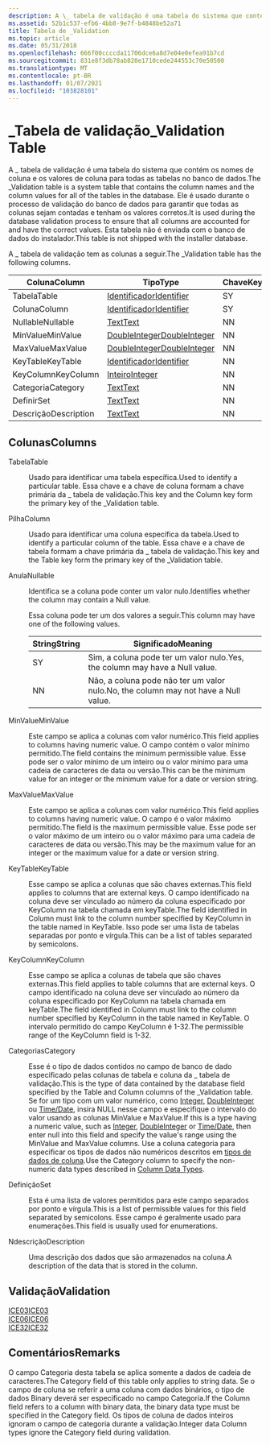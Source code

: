 ```yaml
---
description: A \_ tabela de validação é uma tabela do sistema que contém os nomes de coluna e os valores de coluna para todas as tabelas no banco de dados.
ms.assetid: 52b1c537-efb6-4bb8-9e7f-b4848be52a71
title: Tabela de _Validation
ms.topic: article
ms.date: 05/31/2018
ms.openlocfilehash: 666f00ccccda11706dce6a8d7e04e0efea91b7cd
ms.sourcegitcommit: 831e8f3db78ab820e1710cede244553c70e50500
ms.translationtype: MT
ms.contentlocale: pt-BR
ms.lasthandoff: 01/07/2021
ms.locfileid: "103828101"
---
```

# <a name="_validation-table"></a><span data-ttu-id="a4030-103">\_Tabela de validação</span><span class="sxs-lookup"><span data-stu-id="a4030-103">\_Validation Table</span></span>

<span data-ttu-id="a4030-104">A \_ tabela de validação é uma tabela do sistema que contém os nomes de coluna e os valores de coluna para todas as tabelas no banco de dados.</span><span class="sxs-lookup"><span data-stu-id="a4030-104">The \_Validation table is a system table that contains the column names and the column values for all of the tables in the database.</span></span> <span data-ttu-id="a4030-105">Ele é usado durante o processo de validação do banco de dados para garantir que todas as colunas sejam contadas e tenham os valores corretos.</span><span class="sxs-lookup"><span data-stu-id="a4030-105">It is used during the database validation process to ensure that all columns are accounted for and have the correct values.</span></span> <span data-ttu-id="a4030-106">Esta tabela não é enviada com o banco de dados do instalador.</span><span class="sxs-lookup"><span data-stu-id="a4030-106">This table is not shipped with the installer database.</span></span>

<span data-ttu-id="a4030-107">A \_ tabela de validação tem as colunas a seguir.</span><span class="sxs-lookup"><span data-stu-id="a4030-107">The \_Validation table has the following columns.</span></span>



| <span data-ttu-id="a4030-108">Coluna</span><span class="sxs-lookup"><span data-stu-id="a4030-108">Column</span></span>      | <span data-ttu-id="a4030-109">Tipo</span><span class="sxs-lookup"><span data-stu-id="a4030-109">Type</span></span>                               | <span data-ttu-id="a4030-110">Chave</span><span class="sxs-lookup"><span data-stu-id="a4030-110">Key</span></span> | <span data-ttu-id="a4030-111">Nullable</span><span class="sxs-lookup"><span data-stu-id="a4030-111">Nullable</span></span> |
|-------------|------------------------------------|-----|----------|
| <span data-ttu-id="a4030-112">Tabela</span><span class="sxs-lookup"><span data-stu-id="a4030-112">Table</span></span>       | [<span data-ttu-id="a4030-113">Identificador</span><span class="sxs-lookup"><span data-stu-id="a4030-113">Identifier</span></span>](identifier.md)       | <span data-ttu-id="a4030-114">S</span><span class="sxs-lookup"><span data-stu-id="a4030-114">Y</span></span>   | <span data-ttu-id="a4030-115">N</span><span class="sxs-lookup"><span data-stu-id="a4030-115">N</span></span>        |
| <span data-ttu-id="a4030-116">Coluna</span><span class="sxs-lookup"><span data-stu-id="a4030-116">Column</span></span>      | [<span data-ttu-id="a4030-117">Identificador</span><span class="sxs-lookup"><span data-stu-id="a4030-117">Identifier</span></span>](identifier.md)       | <span data-ttu-id="a4030-118">S</span><span class="sxs-lookup"><span data-stu-id="a4030-118">Y</span></span>   | <span data-ttu-id="a4030-119">N</span><span class="sxs-lookup"><span data-stu-id="a4030-119">N</span></span>        |
| <span data-ttu-id="a4030-120">Nullable</span><span class="sxs-lookup"><span data-stu-id="a4030-120">Nullable</span></span>    | [<span data-ttu-id="a4030-121">Text</span><span class="sxs-lookup"><span data-stu-id="a4030-121">Text</span></span>](text.md)                   | <span data-ttu-id="a4030-122">N</span><span class="sxs-lookup"><span data-stu-id="a4030-122">N</span></span>   | <span data-ttu-id="a4030-123">N</span><span class="sxs-lookup"><span data-stu-id="a4030-123">N</span></span>        |
| <span data-ttu-id="a4030-124">MinValue</span><span class="sxs-lookup"><span data-stu-id="a4030-124">MinValue</span></span>    | [<span data-ttu-id="a4030-125">DoubleInteger</span><span class="sxs-lookup"><span data-stu-id="a4030-125">DoubleInteger</span></span>](doubleinteger.md) | <span data-ttu-id="a4030-126">N</span><span class="sxs-lookup"><span data-stu-id="a4030-126">N</span></span>   | <span data-ttu-id="a4030-127">S</span><span class="sxs-lookup"><span data-stu-id="a4030-127">Y</span></span>        |
| <span data-ttu-id="a4030-128">MaxValue</span><span class="sxs-lookup"><span data-stu-id="a4030-128">MaxValue</span></span>    | [<span data-ttu-id="a4030-129">DoubleInteger</span><span class="sxs-lookup"><span data-stu-id="a4030-129">DoubleInteger</span></span>](doubleinteger.md) | <span data-ttu-id="a4030-130">N</span><span class="sxs-lookup"><span data-stu-id="a4030-130">N</span></span>   | <span data-ttu-id="a4030-131">S</span><span class="sxs-lookup"><span data-stu-id="a4030-131">Y</span></span>        |
| <span data-ttu-id="a4030-132">KeyTable</span><span class="sxs-lookup"><span data-stu-id="a4030-132">KeyTable</span></span>    | [<span data-ttu-id="a4030-133">Identificador</span><span class="sxs-lookup"><span data-stu-id="a4030-133">Identifier</span></span>](identifier.md)       | <span data-ttu-id="a4030-134">N</span><span class="sxs-lookup"><span data-stu-id="a4030-134">N</span></span>   | <span data-ttu-id="a4030-135">S</span><span class="sxs-lookup"><span data-stu-id="a4030-135">Y</span></span>        |
| <span data-ttu-id="a4030-136">KeyColumn</span><span class="sxs-lookup"><span data-stu-id="a4030-136">KeyColumn</span></span>   | [<span data-ttu-id="a4030-137">Inteiro</span><span class="sxs-lookup"><span data-stu-id="a4030-137">Integer</span></span>](integer.md)             | <span data-ttu-id="a4030-138">N</span><span class="sxs-lookup"><span data-stu-id="a4030-138">N</span></span>   | <span data-ttu-id="a4030-139">S</span><span class="sxs-lookup"><span data-stu-id="a4030-139">Y</span></span>        |
| <span data-ttu-id="a4030-140">Categoria</span><span class="sxs-lookup"><span data-stu-id="a4030-140">Category</span></span>    | [<span data-ttu-id="a4030-141">Text</span><span class="sxs-lookup"><span data-stu-id="a4030-141">Text</span></span>](text.md)                   | <span data-ttu-id="a4030-142">N</span><span class="sxs-lookup"><span data-stu-id="a4030-142">N</span></span>   | <span data-ttu-id="a4030-143">S</span><span class="sxs-lookup"><span data-stu-id="a4030-143">Y</span></span>        |
| <span data-ttu-id="a4030-144">Definir</span><span class="sxs-lookup"><span data-stu-id="a4030-144">Set</span></span>         | [<span data-ttu-id="a4030-145">Text</span><span class="sxs-lookup"><span data-stu-id="a4030-145">Text</span></span>](text.md)                   | <span data-ttu-id="a4030-146">N</span><span class="sxs-lookup"><span data-stu-id="a4030-146">N</span></span>   | <span data-ttu-id="a4030-147">S</span><span class="sxs-lookup"><span data-stu-id="a4030-147">Y</span></span>        |
| <span data-ttu-id="a4030-148">Descrição</span><span class="sxs-lookup"><span data-stu-id="a4030-148">Description</span></span> | [<span data-ttu-id="a4030-149">Text</span><span class="sxs-lookup"><span data-stu-id="a4030-149">Text</span></span>](text.md)                   | <span data-ttu-id="a4030-150">N</span><span class="sxs-lookup"><span data-stu-id="a4030-150">N</span></span>   | <span data-ttu-id="a4030-151">S</span><span class="sxs-lookup"><span data-stu-id="a4030-151">Y</span></span>        |



 

## <a name="columns"></a><span data-ttu-id="a4030-152">Colunas</span><span class="sxs-lookup"><span data-stu-id="a4030-152">Columns</span></span>

<dl> <dt>

<span data-ttu-id="a4030-153"><span id="Table"></span><span id="table"></span><span id="TABLE"></span>Tabela</span><span class="sxs-lookup"><span data-stu-id="a4030-153"><span id="Table"></span><span id="table"></span><span id="TABLE"></span>Table</span></span>
</dt> <dd>

<span data-ttu-id="a4030-154">Usado para identificar uma tabela específica.</span><span class="sxs-lookup"><span data-stu-id="a4030-154">Used to identify a particular table.</span></span> <span data-ttu-id="a4030-155">Essa chave e a chave de coluna formam a chave primária da \_ tabela de validação.</span><span class="sxs-lookup"><span data-stu-id="a4030-155">This key and the Column key form the primary key of the \_Validation table.</span></span>

</dd> <dt>

<span data-ttu-id="a4030-156"><span id="Column"></span><span id="column"></span><span id="COLUMN"></span>Pilha</span><span class="sxs-lookup"><span data-stu-id="a4030-156"><span id="Column"></span><span id="column"></span><span id="COLUMN"></span>Column</span></span>
</dt> <dd>

<span data-ttu-id="a4030-157">Usado para identificar uma coluna específica da tabela.</span><span class="sxs-lookup"><span data-stu-id="a4030-157">Used to identify a particular column of the table.</span></span> <span data-ttu-id="a4030-158">Essa chave e a chave de tabela formam a chave primária da \_ tabela de validação.</span><span class="sxs-lookup"><span data-stu-id="a4030-158">This key and the Table key form the primary key of the \_Validation table.</span></span>

</dd> <dt>

<span data-ttu-id="a4030-159"><span id="Nullable"></span><span id="nullable"></span><span id="NULLABLE"></span>Anula</span><span class="sxs-lookup"><span data-stu-id="a4030-159"><span id="Nullable"></span><span id="nullable"></span><span id="NULLABLE"></span>Nullable</span></span>
</dt> <dd>

<span data-ttu-id="a4030-160">Identifica se a coluna pode conter um valor nulo.</span><span class="sxs-lookup"><span data-stu-id="a4030-160">Identifies whether the column may contain a Null value.</span></span>

<span data-ttu-id="a4030-161">Essa coluna pode ter um dos valores a seguir.</span><span class="sxs-lookup"><span data-stu-id="a4030-161">This column may have one of the following values.</span></span>



| <span data-ttu-id="a4030-162">String</span><span class="sxs-lookup"><span data-stu-id="a4030-162">String</span></span> | <span data-ttu-id="a4030-163">Significado</span><span class="sxs-lookup"><span data-stu-id="a4030-163">Meaning</span></span>                                   |
|--------|-------------------------------------------|
| <span data-ttu-id="a4030-164">S</span><span class="sxs-lookup"><span data-stu-id="a4030-164">Y</span></span>      | <span data-ttu-id="a4030-165">Sim, a coluna pode ter um valor nulo.</span><span class="sxs-lookup"><span data-stu-id="a4030-165">Yes, the column may have a Null value.</span></span>    |
| <span data-ttu-id="a4030-166">N</span><span class="sxs-lookup"><span data-stu-id="a4030-166">N</span></span>      | <span data-ttu-id="a4030-167">Não, a coluna pode não ter um valor nulo.</span><span class="sxs-lookup"><span data-stu-id="a4030-167">No, the column may not have a Null value.</span></span> |



 

</dd> <dt>

<span data-ttu-id="a4030-168"><span id="MinValue"></span><span id="minvalue"></span><span id="MINVALUE"></span>MinValue</span><span class="sxs-lookup"><span data-stu-id="a4030-168"><span id="MinValue"></span><span id="minvalue"></span><span id="MINVALUE"></span>MinValue</span></span>
</dt> <dd>

<span data-ttu-id="a4030-169">Este campo se aplica a colunas com valor numérico.</span><span class="sxs-lookup"><span data-stu-id="a4030-169">This field applies to columns having numeric value.</span></span> <span data-ttu-id="a4030-170">O campo contém o valor mínimo permitido.</span><span class="sxs-lookup"><span data-stu-id="a4030-170">The field contains the minimum permissible value.</span></span> <span data-ttu-id="a4030-171">Esse pode ser o valor mínimo de um inteiro ou o valor mínimo para uma cadeia de caracteres de data ou versão.</span><span class="sxs-lookup"><span data-stu-id="a4030-171">This can be the minimum value for an integer or the minimum value for a date or version string.</span></span>

</dd> <dt>

<span data-ttu-id="a4030-172"><span id="MaxValue"></span><span id="maxvalue"></span><span id="MAXVALUE"></span>MaxValue</span><span class="sxs-lookup"><span data-stu-id="a4030-172"><span id="MaxValue"></span><span id="maxvalue"></span><span id="MAXVALUE"></span>MaxValue</span></span>
</dt> <dd>

<span data-ttu-id="a4030-173">Este campo se aplica a colunas com valor numérico.</span><span class="sxs-lookup"><span data-stu-id="a4030-173">This field applies to columns having numeric value.</span></span> <span data-ttu-id="a4030-174">O campo é o valor máximo permitido.</span><span class="sxs-lookup"><span data-stu-id="a4030-174">The field is the maximum permissible value.</span></span> <span data-ttu-id="a4030-175">Esse pode ser o valor máximo de um inteiro ou o valor máximo para uma cadeia de caracteres de data ou versão.</span><span class="sxs-lookup"><span data-stu-id="a4030-175">This may be the maximum value for an integer or the maximum value for a date or version string.</span></span>

</dd> <dt>

<span data-ttu-id="a4030-176"><span id="KeyTable"></span><span id="keytable"></span><span id="KEYTABLE"></span>KeyTable</span><span class="sxs-lookup"><span data-stu-id="a4030-176"><span id="KeyTable"></span><span id="keytable"></span><span id="KEYTABLE"></span>KeyTable</span></span>
</dt> <dd>

<span data-ttu-id="a4030-177">Esse campo se aplica a colunas que são chaves externas.</span><span class="sxs-lookup"><span data-stu-id="a4030-177">This field applies to columns that are external keys.</span></span> <span data-ttu-id="a4030-178">O campo identificado na coluna deve ser vinculado ao número da coluna especificado por KeyColumn na tabela chamada em keyTable.</span><span class="sxs-lookup"><span data-stu-id="a4030-178">The field identified in Column must link to the column number specified by KeyColumn in the table named in KeyTable.</span></span> <span data-ttu-id="a4030-179">Isso pode ser uma lista de tabelas separadas por ponto e vírgula.</span><span class="sxs-lookup"><span data-stu-id="a4030-179">This can be a list of tables separated by semicolons.</span></span>

</dd> <dt>

<span data-ttu-id="a4030-180"><span id="KeyColumn"></span><span id="keycolumn"></span><span id="KEYCOLUMN"></span>KeyColumn</span><span class="sxs-lookup"><span data-stu-id="a4030-180"><span id="KeyColumn"></span><span id="keycolumn"></span><span id="KEYCOLUMN"></span>KeyColumn</span></span>
</dt> <dd>

<span data-ttu-id="a4030-181">Esse campo se aplica a colunas de tabela que são chaves externas.</span><span class="sxs-lookup"><span data-stu-id="a4030-181">This field applies to table columns that are external keys.</span></span> <span data-ttu-id="a4030-182">O campo identificado na coluna deve ser vinculado ao número da coluna especificado por KeyColumn na tabela chamada em keyTable.</span><span class="sxs-lookup"><span data-stu-id="a4030-182">The field identified in Column must link to the column number specified by KeyColumn in the table named in KeyTable.</span></span> <span data-ttu-id="a4030-183">O intervalo permitido do campo KeyColumn é 1-32.</span><span class="sxs-lookup"><span data-stu-id="a4030-183">The permissible range of the KeyColumn field is 1-32.</span></span>

</dd> <dt>

<span data-ttu-id="a4030-184"><span id="Category"></span><span id="category"></span><span id="CATEGORY"></span>Categorias</span><span class="sxs-lookup"><span data-stu-id="a4030-184"><span id="Category"></span><span id="category"></span><span id="CATEGORY"></span>Category</span></span>
</dt> <dd>

<span data-ttu-id="a4030-185">Esse é o tipo de dados contidos no campo de banco de dado especificado pelas colunas de tabela e coluna da \_ tabela de validação.</span><span class="sxs-lookup"><span data-stu-id="a4030-185">This is the type of data contained by the database field specified by the Table and Column columns of the \_Validation table.</span></span> <span data-ttu-id="a4030-186">Se for um tipo com um valor numérico, como [Integer](integer.md), [DoubleInteger](doubleinteger.md) ou [Time/Date](time-date.md), insira NULL nesse campo e especifique o intervalo do valor usando as colunas MinValue e MaxValue.</span><span class="sxs-lookup"><span data-stu-id="a4030-186">If this is a type having a numeric value, such as [Integer](integer.md), [DoubleInteger](doubleinteger.md) or [Time/Date](time-date.md), then enter null into this field and specify the value's range using the MinValue and MaxValue columns.</span></span> <span data-ttu-id="a4030-187">Use a coluna categoria para especificar os tipos de dados não numéricos descritos em [tipos de dados de coluna](column-data-types.md).</span><span class="sxs-lookup"><span data-stu-id="a4030-187">Use the Category column to specify the non-numeric data types described in [Column Data Types](column-data-types.md).</span></span>

</dd> <dt>

<span data-ttu-id="a4030-188"><span id="Set"></span><span id="set"></span><span id="SET"></span>Definição</span><span class="sxs-lookup"><span data-stu-id="a4030-188"><span id="Set"></span><span id="set"></span><span id="SET"></span>Set</span></span>
</dt> <dd>

<span data-ttu-id="a4030-189">Esta é uma lista de valores permitidos para este campo separados por ponto e vírgula.</span><span class="sxs-lookup"><span data-stu-id="a4030-189">This is a list of permissible values for this field separated by semicolons.</span></span> <span data-ttu-id="a4030-190">Esse campo é geralmente usado para enumerações.</span><span class="sxs-lookup"><span data-stu-id="a4030-190">This field is usually used for enumerations.</span></span>

</dd> <dt>

<span data-ttu-id="a4030-191"><span id="Description"></span><span id="description"></span><span id="DESCRIPTION"></span>Ndescrição</span><span class="sxs-lookup"><span data-stu-id="a4030-191"><span id="Description"></span><span id="description"></span><span id="DESCRIPTION"></span>Description</span></span>
</dt> <dd>

<span data-ttu-id="a4030-192">Uma descrição dos dados que são armazenados na coluna.</span><span class="sxs-lookup"><span data-stu-id="a4030-192">A description of the data that is stored in the column.</span></span>

</dd> </dl>

## <a name="validation"></a><span data-ttu-id="a4030-193">Validação</span><span class="sxs-lookup"><span data-stu-id="a4030-193">Validation</span></span>

<dl>

[<span data-ttu-id="a4030-194">ICE03</span><span class="sxs-lookup"><span data-stu-id="a4030-194">ICE03</span></span>](ice03.md)  
[<span data-ttu-id="a4030-195">ICE06</span><span class="sxs-lookup"><span data-stu-id="a4030-195">ICE06</span></span>](ice06.md)  
[<span data-ttu-id="a4030-196">ICE32</span><span class="sxs-lookup"><span data-stu-id="a4030-196">ICE32</span></span>](ice32.md)  
</dl>

## <a name="remarks"></a><span data-ttu-id="a4030-197">Comentários</span><span class="sxs-lookup"><span data-stu-id="a4030-197">Remarks</span></span>

<span data-ttu-id="a4030-198">O campo Categoria desta tabela se aplica somente a dados de cadeia de caracteres.</span><span class="sxs-lookup"><span data-stu-id="a4030-198">The Category field of this table only applies to string data.</span></span> <span data-ttu-id="a4030-199">Se o campo de coluna se referir a uma coluna com dados binários, o tipo de dados Binary deverá ser especificado no campo Categoria.</span><span class="sxs-lookup"><span data-stu-id="a4030-199">If the Column field refers to a column with binary data, the binary data type must be specified in the Category field.</span></span> <span data-ttu-id="a4030-200">Os tipos de coluna de dados inteiros ignoram o campo de categoria durante a validação.</span><span class="sxs-lookup"><span data-stu-id="a4030-200">Integer data Column types ignore the Category field during validation.</span></span>

 

 



